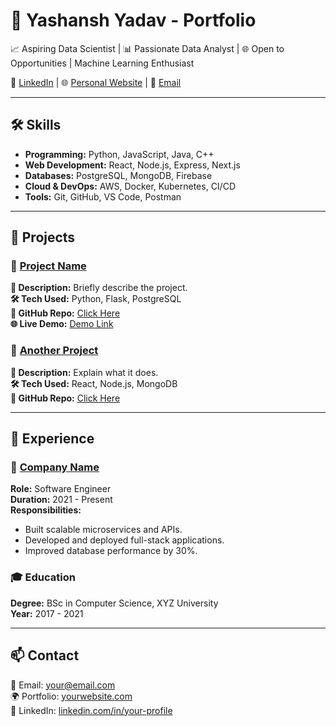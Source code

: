 # 💼 Yashansh Yadav - Portfolio

📈 Aspiring Data Scientist | 📊 Passionate Data Analyst | 🌐 Open to Opportunities | Machine Learning Enthusiast  

🔗 [LinkedIn](https://www.linkedin.com/in/yashansh-yadav/) | 🌐 [Personal Website](https://yourwebsite.com) | 📩 [Email](mailto:yashansh0497@email.com)

---

## 🛠️ Skills

- **Programming:** Python, JavaScript, Java, C++
- **Web Development:** React, Node.js, Express, Next.js
- **Databases:** PostgreSQL, MongoDB, Firebase
- **Cloud & DevOps:** AWS, Docker, Kubernetes, CI/CD
- **Tools:** Git, GitHub, VS Code, Postman

---

## 🌟 Projects

### 🔹 [Project Name](https://github.com/yourusername/project)
**📌 Description:** Briefly describe the project.  
**🛠 Tech Used:** Python, Flask, PostgreSQL  
**🔗 GitHub Repo:** [Click Here](https://github.com/yourusername/project)  
**🌐 Live Demo:** [Demo Link](https://project-demo.com)

### 🔹 [Another Project](https://github.com/yourusername/another-project)
**📌 Description:** Explain what it does.  
**🛠 Tech Used:** React, Node.js, MongoDB  
**🔗 GitHub Repo:** [Click Here](https://github.com/yourusername/another-project)

---

## 💼 Experience

### 🚀 [Company Name](https://company-website.com)
**Role:** Software Engineer  
**Duration:** 2021 - Present  
**Responsibilities:**
- Built scalable microservices and APIs.
- Developed and deployed full-stack applications.
- Improved database performance by 30%.

### 🎓 Education
**Degree:** BSc in Computer Science, XYZ University  
**Year:** 2017 - 2021  

---

## 📫 Contact
📧 Email: your@email.com  
🌍 Portfolio: [yourwebsite.com](https://yourwebsite.com)  
🔗 LinkedIn: [linkedin.com/in/your-profile](https://linkedin.com/in/your-profile)  
